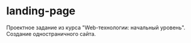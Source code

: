 # landing-page
Проектное задание из курса "Web-технологии: начальный уровень". Создание одностраничного сайта.
